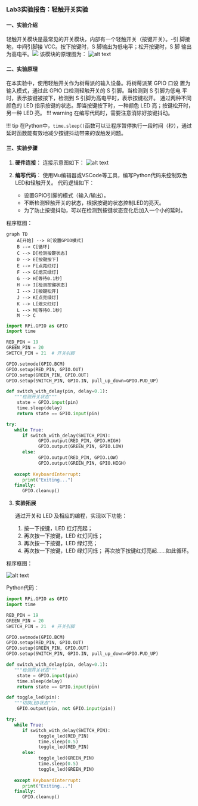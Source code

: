 ### Lab3实验报告：轻触开关实验

#### 一、实验介绍
轻触开关模块是最常见的开关模块，内部有一个轻触开关（按键开关）。-引
脚接地，中间引脚接 VCC。按下按键时，S 脚输出为低电平；松开按键时，S 脚
输出为高电平。![](images/image-1.png)
该模块的原理图为：
![alt text](images/image-2.png)


#### 二、实验原理
在本实验中，使用轻触开关作为树莓派的输入设备。将树莓派某 GPIO 口设
置为输入模式，通过此 GPIO 口检测轻触开关的 S 引脚。当检测到 S 引脚为低电
平时，表示按键被按下，检测到 S 引脚为高电平时，表示按键松开。
通过两种不同颜色的 LED 指示按键的状态。即当按键按下时，一种颜色 LED
亮；按键松开时，另一种 LED 亮。
!!! warning
    在编写代码时，需要注意消除好按键抖动。
   
!!! tip
      在Python中，`time.sleep()`函数可以让程序暂停执行一段时间（秒），通过延时函数能有效地减少按键抖动带来的误触发问题。


#### 三、实验步骤
1. **硬件连接**：
   连接示意图如下：
   ![alt text](images/image-3.png)

2. **编写代码**：
   使用Mu编辑器或VSCode等工具，编写Python代码来控制双色LED和轻触开关。
   代码逻辑如下：
   - 设置GPIO引脚的模式（输入/输出）。
   - 不断检测轻触开关的状态，根据按键的状态控制LED的亮灭。
   - 为了防止按键抖动，可以在检测到按键状态变化后加入一个小的延时。

程序框图：
```mermaid
graph TD
    A[开始] --> B[设置GPIO模式]
    B --> C[循环]
    C --> D[检测按键状态]
    D --> E[按键按下]
    E --> F[点亮红灯]
    F --> G[熄灭绿灯]
    G --> H[等待0.1秒]
    H --> I[检测按键状态]
    I --> J[按键松开]
    J --> K[点亮绿灯]
    K --> L[熄灭红灯]
    L --> M[等待0.1秒]
    M --> C
```

```python
import RPi.GPIO as GPIO
import time

RED_PIN = 19  
GREEN_PIN = 20  
SWITCH_PIN = 21  # 开关引脚

GPIO.setmode(GPIO.BCM)
GPIO.setup(RED_PIN, GPIO.OUT)
GPIO.setup(GREEN_PIN, GPIO.OUT)
GPIO.setup(SWITCH_PIN, GPIO.IN, pull_up_down=GPIO.PUD_UP)

def switch_with_delay(pin, delay=0.1):
   """检测开关状态"""
    state = GPIO.input(pin)
    time.sleep(delay)
    return state == GPIO.input(pin)

try:
   while True:
      if switch_with_delay(SWITCH_PIN):
            GPIO.output(RED_PIN, GPIO.HIGH)
            GPIO.output(GREEN_PIN, GPIO.LOW)
      else:
            GPIO.output(RED_PIN, GPIO.LOW)
            GPIO.output(GREEN_PIN, GPIO.HIGH)
   
   except KeyboardInterrupt:
      print("Exiting...")
   finally:
      GPIO.cleanup()
```

3. **实验拓展**
   
   通过开关和 LED 及相应的编程，实现以下功能：
   1. 按一下按键，LED 红灯亮起；
   2. 再次按一下按键，LED 红灯闪烁；
   3. 再次按一下按键，LED 绿灯亮；
   4. 再次按一下按键，LED 绿灯闪烁；
再次按下按键红灯亮起……如此循环。

程序框图：

![alt text](image-1.png)

Python代码：
```python
import RPi.GPIO as GPIO
import time

RED_PIN = 19  
GREEN_PIN = 20  
SWITCH_PIN = 21  # 开关引脚

GPIO.setmode(GPIO.BCM)
GPIO.setup(RED_PIN, GPIO.OUT)
GPIO.setup(GREEN_PIN, GPIO.OUT)
GPIO.setup(SWITCH_PIN, GPIO.IN, pull_up_down=GPIO.PUD_UP)

def switch_with_delay(pin, delay=0.1):
   """检测开关状态"""
    state = GPIO.input(pin)
    time.sleep(delay)
    return state == GPIO.input(pin)

def toggle_led(pin):
   """切换LED状态"""
    GPIO.output(pin, not GPIO.input(pin))

try:
   while True:
      if switch_with_delay(SWITCH_PIN):
            toggle_led(RED_PIN)
            time.sleep(0.5)
            toggle_led(RED_PIN)
      else:
            toggle_led(GREEN_PIN)
            time.sleep(0.5)
            toggle_led(GREEN_PIN)
   
   except KeyboardInterrupt:
      print("Exiting...")
   finally:
      GPIO.cleanup()
```

